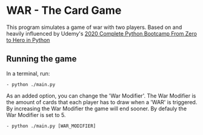 # WAR - The Card Game

This program simulates a game of war with two players. Based on and heavily influenced by Udemy's [2020 Complete Python Bootcamp From Zero to Hero in Python](https://www.udemy.com/course/complete-python-bootcamp/)

## Running the game

In a terminal, run:

    - python ./main.py

As an added option, you can change the 'War Modifier'. The War Modifier is the amount of cards that each player has to draw when a 'WAR' is triggered. By increasing the War Modifier the game will end sooner. By defauly the War Modifier is set to 5.

    - python ./main.py [WAR_MODIFIER]
